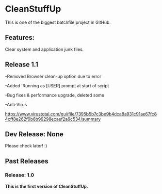 # CleanStuffUp
This is one of the biggest batchfile project in GitHub.

## Features:
Clear system and application junk files.

## Release 1.1
-Removed Browser clean-up option due to error

-Added 'Running as [USER] prompt at start of script

-Bug fixes & performance upgrade, deleted some 

-Anti-Virus

https://www.virustotal.com/gui/file/7395b5b7c3be9b4dca8a931c91ae67fc84cff8e262f9b8b99298ecaef2a6c534/summary

## Dev Release: None

Please check later! :)

## Past Releases

### Release: 1.0

#### This is the first version of CleanStuffUp.
